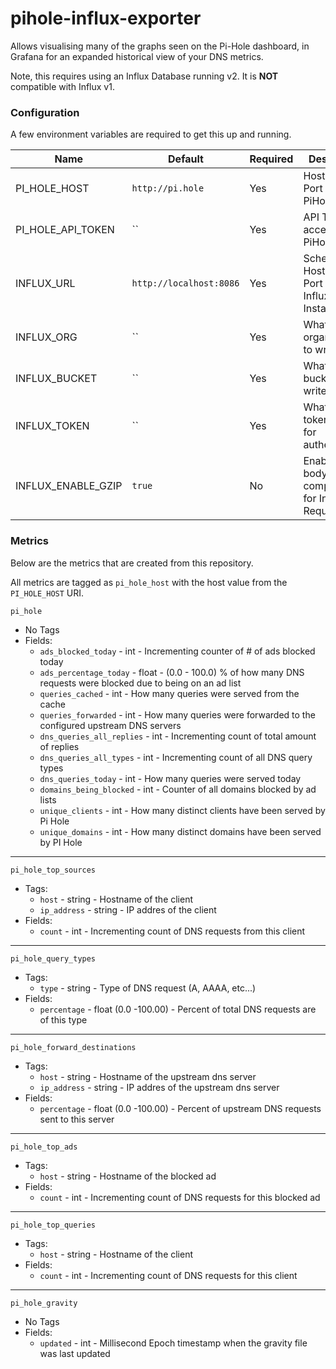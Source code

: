 # pihole-influx-exporter

Allows visualising many of the graphs seen on the Pi-Hole dashboard, in Grafana for an expanded historical view of your
DNS metrics.

Note, this requires using an Influx Database running v2. It is **NOT** compatible with Influx v1.

### Configuration

A few environment variables are required to get this up and running.

| Name               | Default                 | Required | Description                                         |
|--------------------|-------------------------|----------|-----------------------------------------------------|
| PI_HOLE_HOST       | `http://pi.hole`        | Yes      | Hostname & Port of your PiHole                      |
| PI_HOLE_API_TOKEN  | ``                      | Yes      | API Token for accessing PiHole                      |
| INFLUX_URL         | `http://localhost:8086` | Yes      | Schema, Hostname, & Port of your Influx v2 Instance |
| INFLUX_ORG         | ``                      | Yes      | What Influx organization to write into              |
| INFLUX_BUCKET      | ``                      | Yes      | What Influx bucket to write into                    |
| INFLUX_TOKEN       | ``                      | Yes      | What Influx token to use for authentication         |
| INFLUX_ENABLE_GZIP | `true`                  | No       | Enable GZIP body compression for Influx Requests    |

### Metrics

Below are the metrics that are created from this repository.

All metrics are tagged as `pi_hole_host` with the host value from the `PI_HOLE_HOST` URI.

`pi_hole`

- No Tags
- Fields:
    - `ads_blocked_today` - int - Incrementing counter of # of ads blocked today
    - `ads_percentage_today` - float - (0.0 - 100.0) % of how many DNS requests were blocked due to being on an ad list
    - `queries_cached` - int - How many queries were served from the cache
    - `queries_forwarded` - int - How many queries were forwarded to the configured upstream DNS servers
    - `dns_queries_all_replies` - int - Incrementing count of total amount of replies
    - `dns_queries_all_types` - int - Incrementing count of all DNS query types
    - `dns_queries_today` - int - How many queries were served today
    - `domains_being_blocked` - int - Counter of all domains blocked by ad lists
    - `unique_clients` - int - How many distinct clients have been served by Pi Hole
    - `unique_domains` - int - How many distinct domains have been served by PI Hole

---

`pi_hole_top_sources`

- Tags:
    - `host` - string - Hostname of the client
    - `ip_address` - string - IP addres of the client
- Fields:
    - `count` - int - Incrementing count of DNS requests from this client

---

`pi_hole_query_types`

- Tags:
    - `type` - string - Type of DNS request (A, AAAA, etc...)
- Fields:
    - `percentage` - float (0.0 -100.00) - Percent of total DNS requests are of this type

---

`pi_hole_forward_destinations`

- Tags:
    - `host` - string - Hostname of the upstream dns server
    - `ip_address` - string - IP addres of the upstream dns server
- Fields:
    - `percentage` - float (0.0 -100.00) - Percent of upstream DNS requests sent to this server

---

`pi_hole_top_ads`

- Tags:
    - `host` - string - Hostname of the blocked ad
- Fields:
    - `count` - int - Incrementing count of DNS requests for this blocked ad

---

`pi_hole_top_queries`

- Tags:
    - `host` - string - Hostname of the client
- Fields:
    - `count` - int - Incrementing count of DNS requests for this client

---

`pi_hole_gravity`

- No Tags
- Fields:
    - `updated` - int - Millisecond Epoch timestamp when the gravity file was last updated
